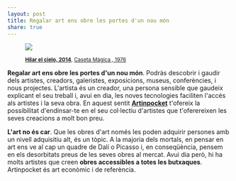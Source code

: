 ```yaml
---
layout: post
title: Regalar art ens obre les portes d'un nou món
share: true
---
```


<figure class="text-center">
	<img src="http://artinpocket.cat/users_images/605.jpg?1401738939">
	<figcaption>
		<p><small><strong><a href="http://artinpocket.cat/work_home.php?$artist_code=446&$work_code=605#disqus_thread">Hilar el cielo, 2014</a></strong>, <a href="http://artinpocket.cat/artist_home.php?$artist_code=446">Caseta Mágica , 1976</a></small></p>
	</figcaption>
</figure>

**Regalar art ens obre les portes d'un nou món**. Podràs descobrir i gaudir dels artistes, creadors, galeristes, exposicions, museus, conferències, i nous projectes. L'artista és un creador, una persona sensible que gaudeix explicant el seu treball i, avui en dia, les noves tecnologies faciliten l'accés als artistes i la seva obra. En aquest sentit **[Artinpocket](http://www.artinpocket.cat/)** t'ofereix la possibilitat d'endinsar-te en el seu col·lectiu d'artistes que t'oferereixen les seves creacions a molt bon preu.

**L'art no és car**. Que les obres d'art només les poden adquirir persones amb un nivell adquisitiu alt, és un tòpic. A la majoria dels mortals, en pensar en art ens ve al cap un quadre de Dalí o Picasso i, en conseqüència, pensem en els desorbitats preus de les seves obres al mercat. Avui dia però, hi ha molts artistes que creen **obres accessibles a totes les butxaques**. Artinpocket és art econòmic i de referència.
